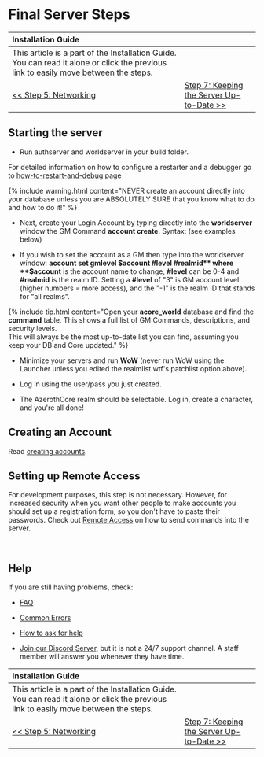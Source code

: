 # Final Server Steps

| Installation Guide | |
| :- | :- |
| This article is a part of the Installation Guide. You can read it alone or click the previous link to easily move between the steps. |
| [<< Step 5: Networking](networking) | [Step 7: Keeping the Server Up-to-Date >>](keeping-the-server-up-to-date) |

## Starting the server

- Run authserver and worldserver in your build folder.

For detailed information on how to configure a restarter and a debugger go to [how-to-restart-and-debug](how-to-restart-and-debug) page

{% include warning.html content="NEVER create an account directly into your database unless you are ABSOLUTELY SURE that you know what to do and how to do it!" %}

- Next, create your Login Account by typing directly into the **worldserver** window the GM Command **account create**. Syntax: (see examples below)

- If you wish to set the account as a GM then type into the worldserver window: **account set gmlevel $account #level #realmid** where **$account** is the account name to change, **#level** can be 0-4 and **#realmid** is the realm ID. Setting a **#level** of "3" is GM account level (higher numbers = more access), and the "-1" is the realm ID that stands for "all realms".

{% include tip.html content="Open your <b>acore_world</b> database and find the <b>command</b> table. This shows a full list of GM Commands, descriptions, and security levels.<br/>This will always be the most up-to-date list you can find, assuming you keep your DB and Core updated." %}

- Minimize your servers and run **WoW** (never run WoW using the Launcher unless you edited the realmlist.wtf's patchlist option above).

- Log in using the user/pass you just created.

- The AzerothCore realm should be selectable. Log in, create a character, and you're all done!

## Creating an Account

Read [creating accounts](creating-accounts).

## Setting up Remote Access
For development purposes, this step is not necessary. However, for increased security when you want other people to make accounts you should set up a registration form, so you don't have to paste their passwords. Check out [Remote Access](remote-access) on how to send commands into the server.

<br>

## Help

If you are still having problems, check:

* [FAQ](faq)

* [Common Errors](common-errors)

* [How to ask for help](how-to-ask-for-help)

* [Join our Discord Server](https://discord.gg/gkt4y2x), but it is not a 24/7 support channel. A staff member will answer you whenever they have time.

| Installation Guide | |
| :- | :- |
| This article is a part of the Installation Guide. You can read it alone or click the previous link to easily move between the steps. |
| [<< Step 5: Networking](networking) | [Step 7: Keeping the Server Up-to-Date >>](keeping-the-server-up-to-date) |
